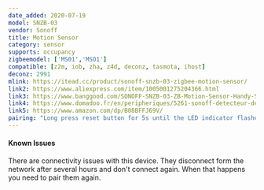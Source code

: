 ```yaml
---
date_added: 2020-07-19
model: SNZB-03
vendor: Sonoff
title: Motion Sensor
category: sensor
supports: occupancy
zigbeemodel: ['MS01','MSO1']
compatible: [z2m, iob, zha, z4d, deconz, tasmota, ihost]
deconz: 2991
mlink: https://itead.cc/product/sonoff-snzb-03-zigbee-motion-sensor/
link2: https://www.aliexpress.com/item/1005001275204366.html
link3: https://www.banggood.com/SONOFF-SNZB-03-ZB-Motion-Sensor-Handy-Smart-Device-Detect-Motion-Trigger-Alarm-Work-with-SONOFF-ZBBridge-Via-eWeLink-APP-p-1715998.html
link4: https://www.domadoo.fr/en/peripheriques/5261-sonoff-detecteur-de-mouvement-zigbee-30.html
link5: https://www.amazon.com/dp/B08BFFJ69V/
pairing: "Long press reset button for 5s until the LED indicator flashes three times, which means the device has entered pairing mode"
---
```


#### Known Issues

There are connectivity issues with this device. They disconnect form the network after several hours and don't connect again. When that happens you need to pair them again. 
